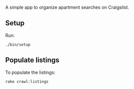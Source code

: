 A simple app to organize apartment searches on Craigslist.

## Setup

Run:

    ./bin/setup

## Populate listings

To populate the listings:

    rake crawl:listings
